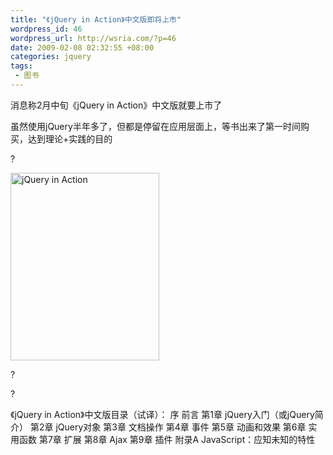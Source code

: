 ```yaml
--- 
title: "《jQuery in Action》中文版即将上市"
wordpress_id: 46
wordpress_url: http://wsria.com/?p=46
date: 2009-02-08 02:32:55 +08:00
categories: jquery
tags: 
 - 图书
---
```

消息称2月中旬《jQuery in Action》中文版就要上市了

虽然使用jQuery半年多了，但都是停留在应用层面上，等书出来了第一时间购买，达到理论+实践的目的

?

<img class="size-medium wp-image-47" title="jqueryinaction" src="http://wsria.com/wp-content/uploads/2009/02/jqueryinaction-238x300.jpg" alt="jQuery in Action" width="238" height="300" />

?

?

《jQuery in Action》中文版目录（试译）：
序
前言
第1章 jQuery入门（或jQuery简介）
第2章 jQuery对象
第3章 文档操作
第4章 事件
第5章 动画和效果
第6章 实用函数
第7章 扩展
第8章 Ajax
第9章 插件
附录A JavaScript：应知未知的特性
